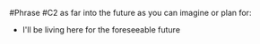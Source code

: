 #Phrase
#C2
as far into the future as you can imagine or plan for:

- I'll be living here for the foreseeable future
